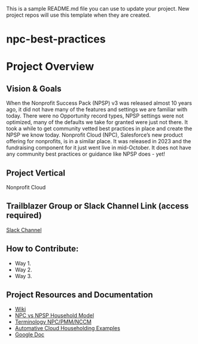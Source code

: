 This is a sample README.md file you can use to update your project. New project repos will use this template when they are created.

# npc-best-practices

# Project Overview
## Vision & Goals
When the Nonprofit Success Pack (NPSP) v3 was released almost 10 years ago, it did not have many of the features and settings we are familiar with today. There were no Opportunity record types, NPSP settings were not optimized, many of the defaults we take for granted were just not there. It took a while to get community vetted best practices in place and create the NPSP we know today. Nonprofit Cloud (NPC), Salesforce’s new product offering for nonprofits, is in a similar place. It was released in 2023 and the fundraising component for it just went live in mid-October. It does not have any community best practices or guidance like NPSP does - yet!

## Project Vertical
Nonprofit Cloud

## Trailblazer Group or Slack Channel Link (access required)
[Slack Channel](https://salesforce.enterprise.slack.com/archives/C062BBB8VD3)

## How to Contribute:
- Way 1.
- Way 2. 
- Way 3. 

## Project Resources and Documentation
* [Wiki](https://github.com/SFDO-Community-Sprints/npc-best-practices/wiki)
* [NPC vs NPSP Household Model](https://lucid.app/lucidchart/f9fffb30-f6bc-4954-b4b2-09cda34f61e1/edit?invitationId=inv_a11507e5-9be7-4e7b-b6d0-551a04e2ce3e&page=0_0#)
* [Terminology NPC/PMM/NCCM](https://docs.google.com/document/d/117gQfmKn3an-yGZqMndIeRHLJHnYZ6T658JGtrGcUPU/edit)
* [Automative Cloud Householding Examples ](https://help.salesforce.com/s/articleView?id=sf.auto_household_group_data_model.htm&type=5)
* [Google Doc](https://docs.google.com/document/d/1cQtmklyXLIBiMvPNIfK_qkDqlPGyciKrVru2a8y8EXw/edit)
